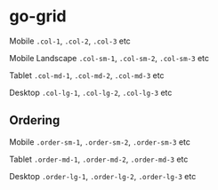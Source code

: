 # go-grid

Mobile
`.col-1`, `.col-2`, `.col-3` etc

Mobile Landscape
`.col-sm-1`, `.col-sm-2`, `.col-sm-3` etc

Tablet
`.col-md-1`, `.col-md-2`, `.col-md-3` etc

Desktop
`.col-lg-1`, `.col-lg-2`, `.col-lg-3` etc


## Ordering 

Mobile
`.order-sm-1`, `.order-sm-2`, `.order-sm-3` etc

Tablet
`.order-md-1`, `.order-md-2`, `.order-md-3` etc

Desktop
`.order-lg-1`, `.order-lg-2`, `.order-lg-3` etc
